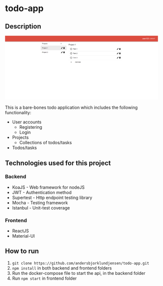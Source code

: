 # todo-app

## Description
![screenshot](Screenshot.PNG)

This is a bare-bones todo application which includes the following functionality:
- User accounts
  - Registering
  - Login
- Projects
  - Collections of todos/tasks
- Todos/tasks

## Technologies used for this project
### Backend
- KoaJS - Web framework for nodeJS
- JWT - Authentication method
- Supertest - Http endpoint testing library
- Mocha - Testing framework
- Istanbul - Unit-test coverage

### Frontend
- ReactJS
- Material-UI

## How to run 
1. `git clone https://github.com/andersbjorklundjensen/todo-app.git`
2. `npm install` in both backend and frontend folders
3. Run the docker-compose file to start the api, in the backend folder
4. Run `npm start` in frontend folder
